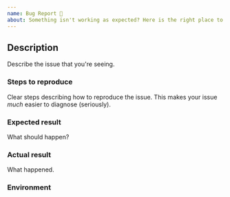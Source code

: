 ```yaml
---
name: Bug Report 🐞
about: Something isn't working as expected? Here is the right place to report.
---
```


## Description

Describe the issue that you're seeing.

### Steps to reproduce

Clear steps describing how to reproduce the issue. This makes your issue _much_ easier to diagnose (seriously).

### Expected result

What should happen?

### Actual result

What happened.

### Environment
